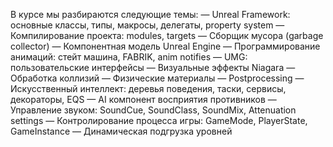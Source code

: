 
В курсе мы разбираются следующие темы:
— Unreal Framework: основные классы, типы, макросы, делегаты, property system
— Компилирование проекта: modules, targets
— Сборщик мусора (garbage collector)
— Компонентная модель Unreal Engine
— Программирование анимаций: стейт машина, FABRIK, anim notifies
— UMG: пользовательские интерфейсы
— Визуальные эффекты Niagara
— Обработка коллизий
— Физические материалы
— Postprocessing
— Искусственный интеллект: деревья поведения, таски, сервисы, декораторы, EQS
— AI компонент восприятия противников
— Управление звуком: SoundCue, SoundClass, SoundMix, Attenuation settings
— Контролирование процесса игры: GameMode, PlayerState, GameInstance
— Динамическая подгрузка уровней
